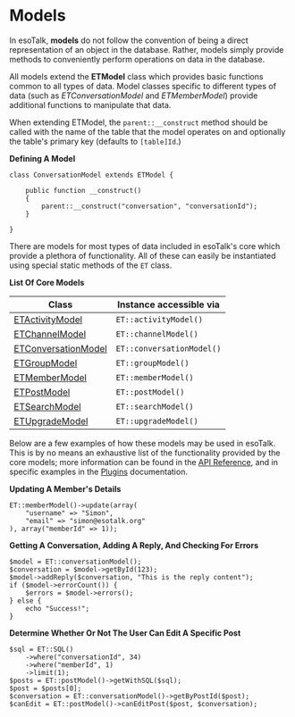 # Models

In esoTalk, **models** do not follow the convention of being a direct representation of an object in the database. Rather, models simply provide methods to conveniently perform operations on data in the database.

All models extend the **ETModel** class which provides basic functions common to all types of data. Model classes specific to different types of data (such as *ETConversationModel* and *ETMemberModel*) provide additional functions to manipulate that data.

When extending ETModel, the `parent::__construct` method should be called with the name of the table that the model operates on and optionally the table's primary key (defaults to `[table]Id`.)

**Defining A Model**

	class ConversationModel extends ETModel {
	
		public function __construct()
		{
			parent::__construct("conversation", "conversationId");
		}
	
	}

There are models for most types of data included in esoTalk's core which provide a plethora of functionality. All of these can easily be instantiated using special static methods of the `ET` class.

**List Of Core Models**

| Class | Instance accessible via |
| ------- | -------------------- |
| [ETActivityModel]() | `ET::activityModel()` |
| [ETChannelModel]() | `ET::channelModel()` |
| [ETConversationModel]() | `ET::conversationModel()` |
| [ETGroupModel]() | `ET::groupModel()` |
| [ETMemberModel]() | `ET::memberModel()` |
| [ETPostModel]() | `ET::postModel()` |
| [ETSearchModel]() | `ET::searchModel()` |
| [ETUpgradeModel]() | `ET::upgradeModel()` |

Below are a few examples of how these models may be used in esoTalk. This is by no means an exhaustive list of the functionality provided by the core models; more information can be found in the [API Reference](), and in specific examples in the [Plugins]() documentation.
	
**Updating A Member's Details**

	ET::memberModel()->update(array(
		"username" => "Simon",
		"email" => "simon@esotalk.org"
	), array("memberId" => 1));
	
**Getting A Conversation, Adding A Reply, And Checking For Errors**

	$model = ET::conversationModel();
	$conversation = $model->getById(123);
	$model->addReply($conversation, "This is the reply content");
	if ($model->errorCount()) {
		$errors = $model->errors();
	} else {
		echo "Success!";
	}
	
**Determine Whether Or Not The User Can Edit A Specific Post**

	$sql = ET::SQL()
		->where("conversationId", 34)
		->where("memberId", 1)
		->limit(1);
	$posts = ET::postModel()->getWithSQL($sql);
	$post = $posts[0];
	$conversation = ET::conversationModel()->getByPostId($post);
	$canEdit = ET::postModel()->canEditPost($post, $conversation);
	